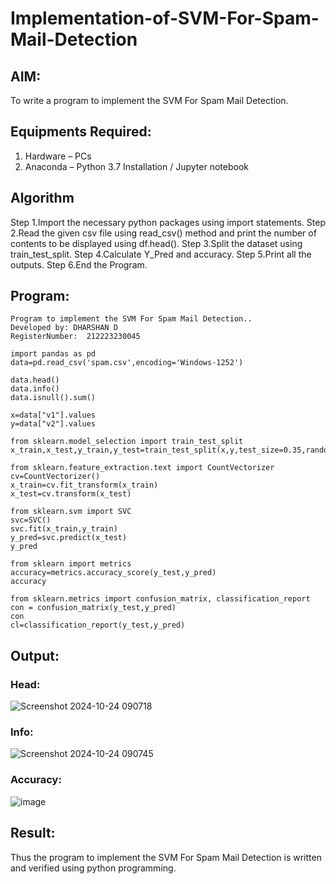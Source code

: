 # Implementation-of-SVM-For-Spam-Mail-Detection

## AIM:
To write a program to implement the SVM For Spam Mail Detection.

## Equipments Required:
1. Hardware – PCs
2. Anaconda – Python 3.7 Installation / Jupyter notebook

## Algorithm
Step 1.Import the necessary python packages using import statements.
Step 2.Read the given csv file using read_csv() method and print the number of contents to be displayed using df.head().
Step 3.Split the dataset using train_test_split.
Step 4.Calculate Y_Pred and accuracy.
Step 5.Print all the outputs.
Step 6.End the Program.


## Program:
```
Program to implement the SVM For Spam Mail Detection..
Developed by: DHARSHAN D
RegisterNumber:  212223230045
```

```
import pandas as pd
data=pd.read_csv('spam.csv',encoding='Windows-1252')

data.head()
data.info()
data.isnull().sum()

x=data["v1"].values
y=data["v2"].values

from sklearn.model_selection import train_test_split
x_train,x_test,y_train,y_test=train_test_split(x,y,test_size=0.35,random_state=0)

from sklearn.feature_extraction.text import CountVectorizer
cv=CountVectorizer()
x_train=cv.fit_transform(x_train)
x_test=cv.transform(x_test)

from sklearn.svm import SVC
svc=SVC()
svc.fit(x_train,y_train)
y_pred=svc.predict(x_test)
y_pred

from sklearn import metrics
accuracy=metrics.accuracy_score(y_test,y_pred)
accuracy

from sklearn.metrics import confusion_matrix, classification_report
con = confusion_matrix(y_test,y_pred)
con
cl=classification_report(y_test,y_pred)

```

## Output:
### Head:
![Screenshot 2024-10-24 090718](https://github.com/user-attachments/assets/8d5f9ec5-e9db-454e-87be-54cae7143942)

### Info:
![Screenshot 2024-10-24 090745](https://github.com/user-attachments/assets/4a481a20-c14d-45d4-bfb4-e0699d7ea4e4)

### Accuracy:
![image](https://github.com/user-attachments/assets/a9397f89-a366-4f85-9f0b-2681e8aea112)




## Result:
Thus the program to implement the SVM For Spam Mail Detection is written and verified using python programming.
